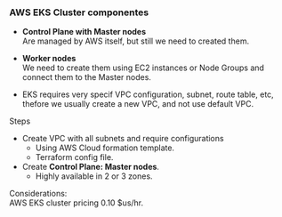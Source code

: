 ### AWS EKS Cluster componentes

* **Control Plane with Master nodes**   
  Are managed by AWS itself, but still we need to created them.
* **Worker nodes**   
  We need to create them using EC2 instances or Node Groups and connect them to the Master nodes.

* EKS requires very specif VPC configuration, subnet, route table, etc, thefore we usually create a new VPC, and not use default VPC.

Steps
* Create VPC with all subnets and require configurations
  - Using AWS Cloud formation template.
  - Terraform config file.
* Create **Control Plane: Master nodes**.
  - Highly available in 2 or 3 zones.
  


Considerations:  
AWS EKS cluster pricing 0.10 $us/hr.
